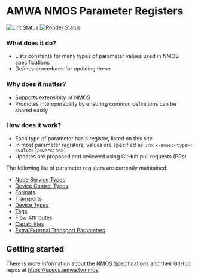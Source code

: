 # AMWA NMOS Parameter Registers

[![Lint Status](https://github.com/AMWA-TV/nmos-parameter-registers/workflows/Lint/badge.svg)](https://github.com/AMWA-TV/nmos-parameter-registers/actions?query=workflow%3ALint)
[![Render Status](https://github.com/AMWA-TV/nmos-parameter-registers/workflows/Render/badge.svg)](https://github.com/AMWA-TV/nmos-parameter-registers/actions?query=workflow%3ARender)

<!-- INTRO-START -->

### What does it do?

- Lists constants for many types of parameter values used in NMOS specifications
- Defines procedures for updating these

### Why does it matter?

- Supports extensibity of NMOS 
- Promotes interoperability by ensuring common definitions can be shared easily

### How does it work?

- Each type of parameter has a register, listed on this site
- In most parameter registers, values are specified as ``urn:x-nmos:<type>:<value>[/<version>]``
- Updates are proposed and reviewed using GitHub pull requests (PRs)

<!-- INTRO-END -->

The following list of parameter registers are currently maintained:

- [Node Service Types](./node-service-types/)
- [Device Control Types](./device-control-types/)	
- [Formats](./formats/)
- [Transports](./transports/)
- [Device Types](./device-types/)
- [Tags](./tags/)
- [Flow Attributes](./flow-attributes/)
- [Capabilities](./capabilities/)
- [Extra/External Transport Parameters](./ext-transport-parameters/)

## Getting started

There is more information about the NMOS Specifications and their GitHub repos at <https://specs.amwa.tv/nmos>.
